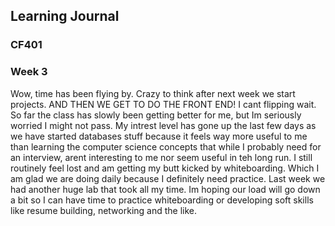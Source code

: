 ## Learning Journal
### CF401
### Week 3

Wow, time has been flying by. Crazy to think after next week we start projects. AND THEN WE GET TO DO THE FRONT END! I cant flipping wait. So far the class has slowly been getting better for me, but Im seriously worried I might not pass. My intrest level has gone up the last few days as we have started databases stuff because it feels way more useful to me than learning the computer science concepts that while I probably need for an interview, arent interesting to me nor seem useful in teh long run. I still routinely feel lost and am getting my butt kicked by whiteboarding. Which I am glad we are doing daily because I definitely need practice. Last week we had another huge lab that took all my time. Im hoping our load will go down a bit so I can have time to practice whiteboarding or developing soft skills like resume building, networking and the like. 
